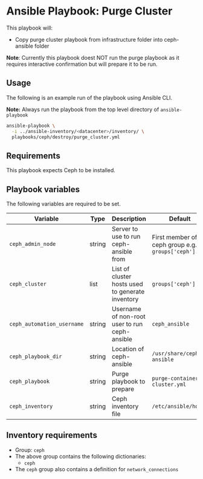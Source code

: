 # Ansible Playbook: Purge Cluster

This playbook will:

- Copy purge cluster playbook from infrastructure folder into ceph-ansible folder

**Note**: Currently this playbook doest NOT run the purge playbook as it requires interactive confirmation but will prepare it to be run.

## Usage

The following is an example run of the playbook using Ansible CLI.

**Note:** Always run the playbook from the top level directory of `ansible-playbook`

```sh
ansible-playbook \
  -i ../ansible-inventory/<datacenter>/inventory/ \
  playbooks/ceph/destroy/purge_cluster.yml
```

## Requirements

This playbook expects Ceph to be installed.

## Playbook variables

The following variables are required to be set.

| Variable | Type | Description | Default |
| -------- | ---- | ----------- | ------- |
| `ceph_admin_node` | string | Server to use to run ceph-ansible from | First member of ceph group e.g. `groups['ceph'].0` |
| `ceph_cluster` | list | List of cluster hosts used to generate inventory | `groups['ceph']` |
| `ceph_automation_username` | string | Username of non-root user to run ceph-ansible | `ceph_ansible` |
| `ceph_playbook_dir` | string | Location of ceph-ansible | `/usr/share/ceph-ansible` |
| `ceph_playbook` | string | Purge playbook to prepare | `purge-container-cluster.yml` |
| `ceph_inventory` | string | Ceph inventory file | `/etc/ansible/hosts` |


## Inventory requirements

- Group: `ceph`
- The above group contains the following dictionaries:
  - `ceph`
- The `ceph` group also contains a definition for `network_connections`
